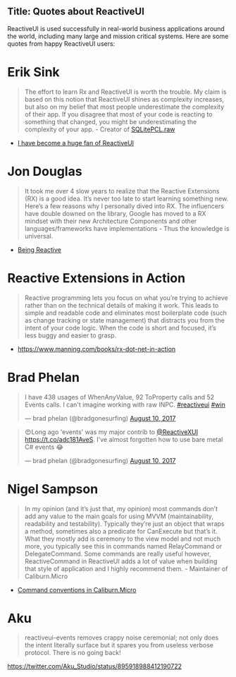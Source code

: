 Title: Quotes about ReactiveUI
---

ReactiveUI is used successfully in real-world business applications around the world, including many large and mission critical systems. Here are some quotes from happy ReactiveUI users:

# Erik Sink
>  The effort to learn Rx and ReactiveUI is worth the trouble. My claim is based on this notion that ReactiveUI shines as complexity increases, but also on my belief that most people underestimate the complexity of their app. If you disagree that most of your code is reacting to something that changed, you might be underestimating the complexity of your app. - Creator of [SQLitePCL.raw](https://github.com/ericsink/SQLitePCL.raw)

* [I have become a huge fan of ReactiveUI](http://ericsink.com/entries/dont_use_rxui.html)

# Jon Douglas
>  It took me over 4 slow years to realize that the Reactive Extensions (RX) is a good idea. It’s never too late to start learning something new. Here’s a few reasons why I personally dived into RX. The influencers have double downed on the library, Google has moved to a RX mindset with their new Architecture Components and other languages/frameworks have implementations - Thus the knowledge is universal. 

* [Being Reactive](http://www.jon-douglas.com/2017/08/01/being-more-reactive/)

# Reactive Extensions in Action

> Reactive programming lets you focus on what you’re trying to achieve rather than on the technical details of making it work. This leads to simple and readable code and eliminates most boilerplate code (such as change tracking or state management) that distracts you from the intent of your code logic. When the code is short and focused, it’s less buggy and easier to grasp.

* https://www.manning.com/books/rx-dot-net-in-action

# Brad Phelan

<blockquote class="twitter-tweet" data-conversation="none" data-lang="en"><p lang="en" dir="ltr">I have 438 usages of WhenAnyValue, 92 ToProperty calls and 52 Events calls. I can&#39;t imagine working with raw INPC. <a href="https://twitter.com/hashtag/reactiveui?src=hash">#reactiveui</a> <a href="https://twitter.com/hashtag/win?src=hash">#win</a></p>&mdash; brad phelan (@bradgonesurfing) <a href="https://twitter.com/bradgonesurfing/status/895597814436188161">August 10, 2017</a></blockquote>
<script async src="//platform.twitter.com/widgets.js" charset="utf-8"></script>

<blockquote class="twitter-tweet" data-lang="en"><p lang="en" dir="ltr">😍Long ago &#39;events&#39; was my major contrib to <a href="https://twitter.com/ReactiveXUI">@ReactiveXUI</a> <a href="https://t.co/adc181AveS">https://t.co/adc181AveS</a>. I&#39;ve almost forgotten how to use bare metal C# events 😂</p>&mdash; brad phelan (@bradgonesurfing) <a href="https://twitter.com/bradgonesurfing/status/895580815500886017">August 10, 2017</a></blockquote>
<script async src="//platform.twitter.com/widgets.js" charset="utf-8"></script>

# Nigel Sampson

> In my opinion (and it’s just that, my opinion) most commands don’t add any value to the main goals for using MVVM (maintainability, readability and testability). Typically they’re just an object that wraps a method, sometimes also a predicate for CanExecute but that’s it. What they mostly add is ceremony to the view model and not much more, you typically see this in commands named RelayCommand or DelegateCommand. Some commands are really useful however, ReactiveCommand in ReactiveUI adds a lot of value when building that style of application and I highly recommend them. - Maintainer of Caliburn.Micro

* [Command conventions in Caliburn.Micro](http://compiledexperience.com/blog/posts/comand-conventions)

# Aku

> reactiveui-events removes crappy noise ceremonial; not only does the intent literally surface but it spares you from useless verbose protocol. There is no going back!

https://twitter.com/Aku_Studio/status/895918988412190722

